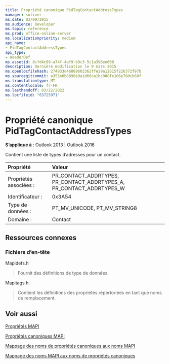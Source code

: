 ```yaml
---
title: Propriété canonique PidTagContactAddressTypes
manager: soliver
ms.date: 03/09/2015
ms.audience: Developer
ms.topic: reference
ms.prod: office-online-server
ms.localizationpriority: medium
api_name:
- PidTagContactAddressTypes
api_type:
- HeaderDef
ms.assetid: 8cfd4c89-a74f-4af9-b9c3-5c1a396ee600
description: Dernière modification le 9 mars 2015
ms.openlocfilehash: 274933d46089b03362ffe29a12615f226372f97b
ms.sourcegitcommit: a355e6b8898e9a1d66ca1bc808fe106e78dcb68f
ms.translationtype: MT
ms.contentlocale: fr-FR
ms.lasthandoff: 03/22/2022
ms.locfileid: "63725971"
---
```

# <a name="pidtagcontactaddresstypes-canonical-property"></a>Propriété canonique PidTagContactAddressTypes

  
  
**S’applique à** : Outlook 2013 | Outlook 2016 
  
Contient une liste de types d’adresses pour un contact.
  
|Propriété |Valeur |
|:-----|:-----|
|Propriétés associées :  <br/> |PR_CONTACT_ADDRTYPES, PR_CONTACT_ADDRTYPES_A, PR_CONTACT_ADDRTYPES_W  <br/> |
|Identificateur :  <br/> |0x3A54  <br/> |
|Type de données :  <br/> |PT_MV_UNICODE, PT_MV_STRING8  <br/> |
|Domaine :  <br/> |Contact  <br/> |
   
## <a name="related-resources"></a>Ressources connexes

### <a name="header-files"></a>Fichiers d’en-tête

Mapidefs.h
  
> Fournit des définitions de type de données.
    
Mapitags.h
  
> Contient les définitions des propriétés répertoriées en tant que noms de remplacement.
    
## <a name="see-also"></a>Voir aussi



[Propriétés MAPI](mapi-properties.md)
  
[Propriétés canoniques MAPI](mapi-canonical-properties.md)
  
[Mappage des noms de propriétés canoniques aux noms MAPI](mapping-canonical-property-names-to-mapi-names.md)
  
[Mappage des noms MAPI aux noms de propriétés canoniques](mapping-mapi-names-to-canonical-property-names.md)

